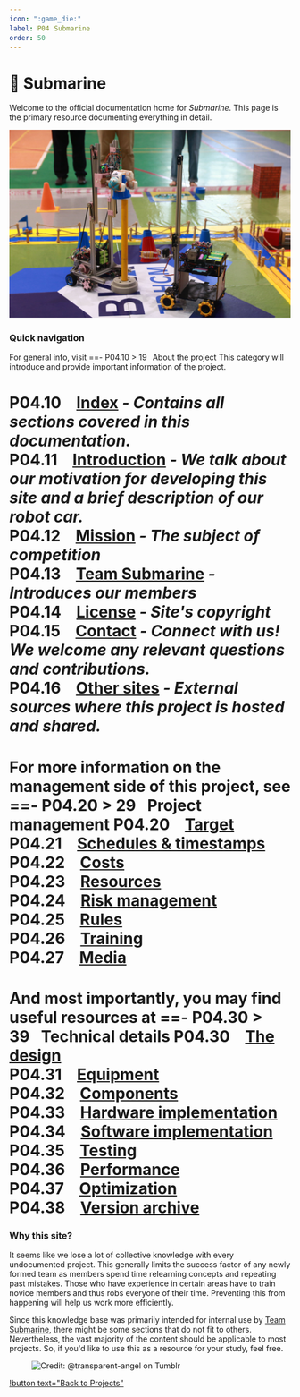 ```yaml
---
icon: ":game_die:"
label: P04⠀Submarine
order: 50
---
```

# :game_die: Submarine

Welcome to the official documentation home for *Submarine*. This page is the primary resource documenting everything in detail.

![Our robot (left)](/projects/P04-submarine/media/intro-submarine.jpg)

### Quick navigation
For general info, visit
==- P04.10 > 19⠀About the project 
This category will introduce and provide important information of the project.

P04.10 ⠀[Index](/projects/P04-submarine/P04-10-19-about-the-project/P04-10-index.md) *- Contains all sections covered in this documentation.*\
P04.11 ⠀[Introduction](/projects/P04-submarine/P04-10-19-about-the-project/P04-11-introduction.md) *- We talk about our motivation for developing this site and a brief description of our robot car.*\
P04.12 ⠀[Mission](/projects/P04-submarine/P04-10-19-about-the-project/P04-11-mission.md) *- The subject of competition*\
P04.13 ⠀[Team Submarine](/projects/P04-submarine/P04-10-19-about-the-project/P04-12-team-submarine.md) *- Introduces our members*\
P04.14 ⠀[License](/projects/P04-submarine/P04-10-19-about-the-project/P04-13-license.md) *- Site's copyright*\
P04.15 ⠀[Contact](/projects/P04-submarine/P04-10-19-about-the-project/P04-14-contact.md) *- Connect with us! We welcome any relevant questions and contributions.*\
P04.16 ⠀[Other sites](/projects/P04-submarine/P04-10-19-about-the-project/P04-15-other-sites.md) *- External sources where this project is hosted and shared.*
===

For more information on the management side of this project, see 
==- P04.20 > 29⠀Project management
P04.20 ⠀[Target](/projects/P04-submarine/P04-20-29-project-management/P04-20-target.md)\
P04.21 ⠀[Schedules & timestamps](/projects/P04-submarine/P04-20-29-project-management/P04-21-schedules.md)\
P04.22 ⠀[Costs](/projects/P04-submarine/P04-20-29-project-management/P04-22-costs.md)\
P04.23 ⠀[Resources](/projects/P04-submarine/P04-20-29-project-management/P04-23-resources.md)\
P04.24 ⠀[Risk management](/projects/P04-submarine/P04-20-29-project-management/P04-24-risks.md)\
P04.25 ⠀[Rules](/projects/P04-submarine/P04-20-29-project-management/P04-25-rules.md)\
P04.26 ⠀[Training](/projects/P04-submarine/P04-20-29-project-management/P04-26-training.md)\
P04.27 ⠀[Media](/projects/P04-submarine/P04-20-29-project-management/P04-27-media.md)
===

And most importantly, you may find useful resources at 
==- P04.30 > 39⠀Technical details
P04.30 ⠀[The design](/projects/P04-submarine/P04-30-39-technical-details/P04-30-the-design.md)\
P04.31 ⠀[Equipment](/projects/P04-submarine/P04-30-39-technical-details/P04-31-equipment.md)\
P04.32 ⠀[Components](/projects/P04-submarine/P04-30-39-technical-details/P04-32-components.md)\
P04.33 ⠀[Hardware implementation](/projects/P04-submarine/P04-30-39-technical-details/P04-33-hardware.md)\
P04.34 ⠀[Software implementation](/projects/P04-submarine/P04-30-39-technical-details/P04-34-software.md)\
P04.35 ⠀[Testing](/projects/P04-submarine/P04-30-39-technical-details/P04-35-testing.md)\
P04.36 ⠀[Performance](/projects/P04-submarine/P04-30-39-technical-details/P04-36-performance.md)\
P04.37 ⠀[Optimization](/projects/P04-submarine/P04-30-39-technical-details/P04-37-optimization.md)\
P04.38 ⠀[Version archive](/projects/P04-submarine/P04-30-39-technical-details/P04-38-version-archive.md)
===

### Why this site?
It seems like we lose a lot of collective knowledge with every undocumented project. This generally limits the success factor of any newly formed team as members spend time relearning concepts and repeating past mistakes. Those who have experience in certain areas have to train novice members and thus robs everyone of their time. Preventing this from happening will help us work more efficiently.

Since this knowledge base was primarily intended for internal use by [Team Submarine](/projects/P04-submarine/P04-10-19-about-the-project/P04-12-team-submarine.md), there might be some sections that do not fit to others. Nevertheless, the vast majority of the content should be applicable to most projects. So, if you'd like to use this as a resource for your study, feel free.

<figure>
    <img src="https://64.media.tumblr.com/d103eb823dce2842c673f409f036857b/tumblr_mzx9wrdwFa1snc5kxo1_1280.gifv" alt="Credit: @transparent-angel on Tumblr">
</figure>

[!button text="Back to Projects"](/projects.md)